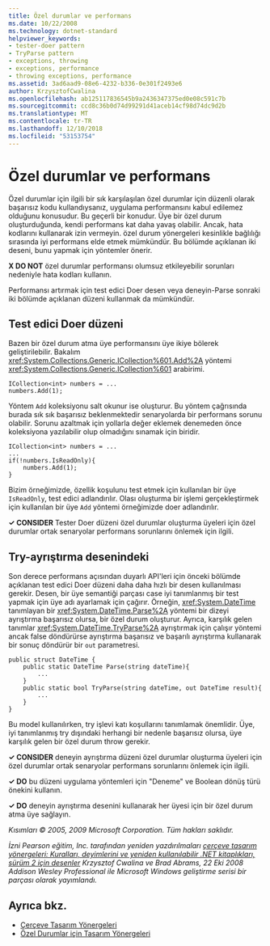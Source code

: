 ```yaml
---
title: Özel durumlar ve performans
ms.date: 10/22/2008
ms.technology: dotnet-standard
helpviewer_keywords:
- tester-doer pattern
- TryParse pattern
- exceptions, throwing
- exceptions, performance
- throwing exceptions, performance
ms.assetid: 3ad6aad9-08e6-4232-b336-0e301f2493e6
author: KrzysztofCwalina
ms.openlocfilehash: ab125117836545b9a2436347375ed0e08c591c7b
ms.sourcegitcommit: ccd8c36b0d74d99291d41aceb14cf98d74dc9d2b
ms.translationtype: MT
ms.contentlocale: tr-TR
ms.lasthandoff: 12/10/2018
ms.locfileid: "53153754"
---
```

# <a name="exceptions-and-performance"></a>Özel durumlar ve performans
Özel durumlar için ilgili bir sık karşılaşılan özel durumlar için düzenli olarak başarısız kodu kullandıysanız, uygulama performansını kabul edilemez olduğunu konusudur. Bu geçerli bir konudur. Üye bir özel durum oluşturduğunda, kendi performans kat daha yavaş olabilir. Ancak, hata kodlarını kullanarak izin vermeyin. özel durum yönergeleri kesinlikle bağlılığı sırasında iyi performans elde etmek mümkündür. Bu bölümde açıklanan iki deseni, bunu yapmak için yöntemler önerir.  
  
 **X DO NOT** özel durumlar performansı olumsuz etkileyebilir sorunları nedeniyle hata kodları kullanın.  
  
 Performansı artırmak için test edici Doer desen veya deneyin-Parse sonraki iki bölümde açıklanan düzeni kullanmak da mümkündür.  
  
## <a name="tester-doer-pattern"></a>Test edici Doer düzeni  
 Bazen bir özel durum atma üye performansını üye ikiye bölerek geliştirilebilir. Bakalım <xref:System.Collections.Generic.ICollection%601.Add%2A> yöntemi <xref:System.Collections.Generic.ICollection%601> arabirimi.  
  
```  
ICollection<int> numbers = ...   
numbers.Add(1);  
```  
  
 Yöntem `Add` koleksiyonu salt okunur ise oluşturur. Bu yöntem çağrısında burada sık sık başarısız beklenmektedir senaryolarda bir performans sorunu olabilir. Sorunu azaltmak için yollarla değer eklemek denemeden önce koleksiyona yazılabilir olup olmadığını sınamak için biridir.  
  
```  
ICollection<int> numbers = ...   
...  
if(!numbers.IsReadOnly){  
    numbers.Add(1);  
}  
```  
  
 Bizim örneğimizde, özellik koşulunu test etmek için kullanılan bir üye `IsReadOnly`, test edici adlandırılır. Olası oluşturma bir işlemi gerçekleştirmek için kullanılan bir üye `Add` yöntemi örneğimizde doer adlandırılır.  
  
 **✓ CONSIDER** Tester Doer düzeni özel durumlar oluşturma üyeleri için özel durumlar ortak senaryolar performans sorunlarını önlemek için ilgili.  
  
## <a name="try-parse-pattern"></a>Try-ayrıştırma desenindeki  
 Son derece performans açısından duyarlı API'leri için önceki bölümde açıklanan test edici Doer düzeni daha daha hızlı bir desen kullanılması gerekir. Desen, bir üye semantiği parçası case iyi tanımlanmış bir test yapmak için üye adı ayarlamak için çağırır. Örneğin, <xref:System.DateTime> tanımlayan bir <xref:System.DateTime.Parse%2A> yöntemi bir dizeyi ayrıştırma başarısız olursa, bir özel durum oluşturur. Ayrıca, karşılık gelen tanımlar <xref:System.DateTime.TryParse%2A> ayrıştırmak için çalışır yöntemi ancak false döndürürse ayrıştırma başarısız ve başarılı ayrıştırma kullanarak bir sonuç döndürür bir `out` parametresi.  
  
```  
public struct DateTime {  
    public static DateTime Parse(string dateTime){   
        ...   
    }  
    public static bool TryParse(string dateTime, out DateTime result){  
        ...  
    }  
}  
```  
  
 Bu model kullanılırken, try işlevi katı koşullarını tanımlamak önemlidir. Üye, iyi tanımlanmış try dışındaki herhangi bir nedenle başarısız olursa, üye karşılık gelen bir özel durum throw gerekir.  
  
 **✓ CONSIDER** deneyin ayrıştırma düzeni özel durumlar oluşturma üyeleri için özel durumlar ortak senaryolar performans sorunlarını önlemek için ilgili.  
  
 **✓ DO** bu düzeni uygulama yöntemleri için "Deneme" ve Boolean dönüş türü önekini kullanın.  
  
 **✓ DO** deneyin ayrıştırma desenini kullanarak her üyesi için bir özel durum atma üye sağlayın.  
  
 *Kısımları © 2005, 2009 Microsoft Corporation. Tüm hakları saklıdır.*  
  
 *İzni Pearson eğitim, Inc. tarafından yeniden yazdırılmaları [çerçeve tasarım yönergeleri: Kuralları, deyimlerini ve yeniden kullanılabilir .NET kitaplıkları, sürüm 2 için desenler](https://www.informit.com/store/framework-design-guidelines-conventions-idioms-and-9780321545619) Krzysztof Cwalina ve Brad Abrams, 22 Eki 2008 Addison Wesley Professional ile Microsoft Windows geliştirme serisi bir parçası olarak yayımlandı.*  
  
## <a name="see-also"></a>Ayrıca bkz.

- [Çerçeve Tasarım Yönergeleri](../../../docs/standard/design-guidelines/index.md)  
- [Özel Durumlar için Tasarım Yönergeleri](../../../docs/standard/design-guidelines/exceptions.md)
